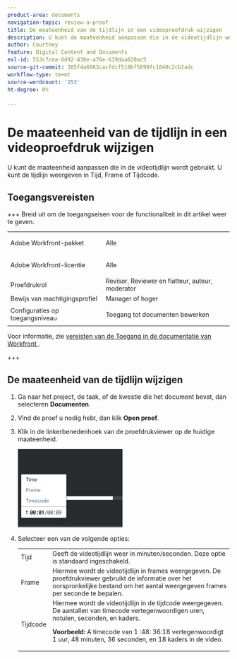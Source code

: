 ```yaml
---
product-area: documents
navigation-topic: review-a-proof
title: De maateenheid van de tijdlijn in een videoproefdruk wijzigen
description: U kunt de maateenheid aanpassen die in de videotijdlijn wordt gebruikt. U kunt de tijdlijn weergeven in Tijd, Frame of Tijdcode.
author: Courtney
feature: Digital Content and Documents
exl-id: 553c7cea-6d92-438e-a76e-639daa020ac5
source-git-commit: 385f4a6663cacfdcf519bf5699fc1840c2cb2adc
workflow-type: tm+mt
source-wordcount: '253'
ht-degree: 0%

---
```


# De maateenheid van de tijdlijn in een videoproefdruk wijzigen

U kunt de maateenheid aanpassen die in de videotijdlijn wordt gebruikt. U kunt de tijdlijn weergeven in Tijd, Frame of Tijdcode.

## Toegangsvereisten

+++ Breid uit om de toegangseisen voor de functionaliteit in dit artikel weer te geven.

<table style="table-layout:auto"> 
 <col> 
 <col> 
 <tbody> 
  <tr> 
   <td role="rowheader">Adobe Workfront-pakket</td> 
   <td> <p>Alle</p> </td> 
  </tr> 
  <tr> 
   <td role="rowheader">Adobe Workfront-licentie</td> 
   <td> <p>Alle</p> </td> 
  </tr> 
  <tr> 
   <td role="rowheader">Proefdrukrol </td> 
   <td>Revisor, Reviewer en fiatteur, auteur, moderator</td> 
  </tr> 
  <tr> 
   <td role="rowheader">Bewijs van machtigingsprofiel </td> 
   <td>Manager of hoger</td> 
  </tr> 
  <tr> 
   <td role="rowheader">Configuraties op toegangsniveau</td> 
   <td> <p>Toegang tot documenten bewerken</p> </td> 
  </tr> 
 </tbody> 
</table>

Voor informatie, zie [ vereisten van de Toegang in de documentatie van Workfront ](/help/quicksilver/administration-and-setup/add-users/access-levels-and-object-permissions/access-level-requirements-in-documentation.md).

+++

## De maateenheid van de tijdlijn wijzigen

1. Ga naar het project, de taak, of de kwestie die het document bevat, dan selecteren **Documenten**.
1. Vind de proef u nodig hebt, dan klik **Open proef**.

1. Klik in de linkerbenedenhoek van de proefdrukviewer op de huidige maateenheid.

   ![ Video chronologie ](assets/phq-viewer-video-timeline.png)

1. Selecteer een van de volgende opties:

   <table style="table-layout:auto"> 
    <col> 
    <col> 
    <tbody> 
     <tr> 
      <td role="rowheader">Tijd</td> 
      <td>Geeft de videotijdlijn weer in minuten/seconden. Deze optie is standaard ingeschakeld.</td> 
     </tr> 
     <tr> 
      <td role="rowheader">Frame</td> 
      <td>Hiermee wordt de videotijdlijn in frames weergegeven. De proefdrukviewer gebruikt de informatie over het oorspronkelijke bestand om het aantal weergegeven frames per seconde te bepalen.</td> 
     </tr> 
     <tr> 
      <td role="rowheader">Tijdcode</td> 
      <td>Hiermee wordt de videotijdlijn in de tijdcode weergegeven. De aantallen van timecode vertegenwoordigen uren, notulen, seconden, en kaders. <p class="example" data-mc-autonum="<b>Example: </b>"><span class="autonumber"><span><b> Voorbeeld: </b></span></span> A timecode van 1 :48: 36:18 vertegenwoordigt 1 uur, 48 minuten, 36 seconden, en 18 kaders in de video.</p></td> 
     </tr> 
    </tbody> 
   </table>
